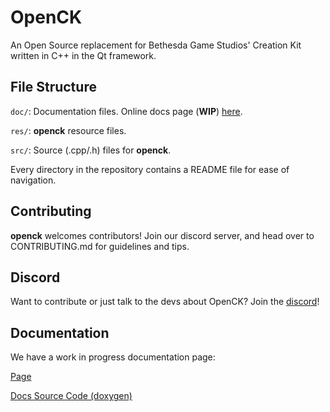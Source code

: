 # OpenCK
An Open Source replacement for Bethesda Game Studios' Creation Kit written in C++ in the Qt framework.

## File Structure
```doc/```: Documentation files. Online docs page (**WIP**) [here](https://beyond-skyrim.github.io/openck-docs).

```res/```: **openck** resource files.

```src/```: Source (.cpp/.h) files for **openck**.

Every directory in the repository contains a README file for ease of navigation.

## Contributing
**openck** welcomes contributors! Join our discord server, and head over to CONTRIBUTING.md for guidelines and tips.

## Discord
Want to contribute or just talk to the devs about OpenCK? Join the [discord](https://discord.gg/A2ZRCuf)!

## Documentation
We have a work in progress documentation page:

[Page](https://open-ck.github.io/openck-docs)

[Docs Source Code (doxygen)](https://github.com/open-ck/openck-docs/)
